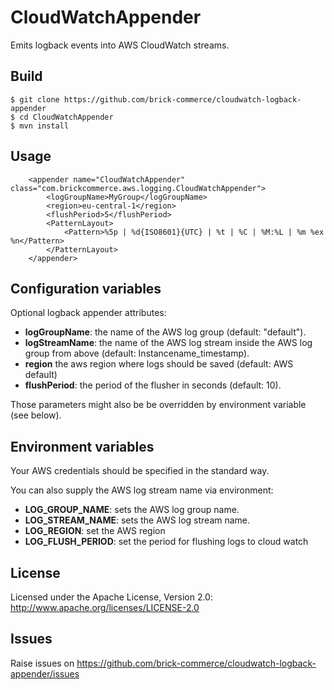 CloudWatchAppender
==================

Emits logback events into AWS CloudWatch streams.

## Build

    $ git clone https://github.com/brick-commerce/cloudwatch-logback-appender
    $ cd CloudWatchAppender
    $ mvn install

## Usage
```
    <appender name="CloudWatchAppender" class="com.brickcommerce.aws.logging.CloudWatchAppender">
        <logGroupName>MyGroup</logGroupName>
        <region>eu-central-1</region>
        <flushPeriod>5</flushPeriod>
        <PatternLayout>
            <Pattern>%5p | %d{ISO8601}{UTC} | %t | %C | %M:%L | %m %ex %n</Pattern>
        </PatternLayout>
    </appender>

```
## Configuration variables

Optional logback appender attributes:

+ **logGroupName**: the name of the AWS log group (default: "default").
+ **logStreamName**: the name of the AWS log stream inside the AWS log group from above (default: Instancename_timestamp).
+ **region** the aws region where logs should be saved (default: AWS default)
+ **flushPeriod**: the period of the flusher in seconds (default: 10).
 
Those parameters might also be be overridden by environment variable (see below).

## Environment variables

Your AWS credentials should be specified in the standard way.

You can also supply the AWS log stream name via environment:

+ **LOG_GROUP_NAME**: sets the AWS log group name.
+ **LOG_STREAM_NAME**: sets the AWS log stream name.
+ **LOG_REGION**: set the AWS region
+ **LOG_FLUSH_PERIOD**: set the period for flushing logs to cloud watch

## License

Licensed under the Apache License, Version 2.0: http://www.apache.org/licenses/LICENSE-2.0

## Issues
Raise issues on https://github.com/brick-commerce/cloudwatch-logback-appender/issues
